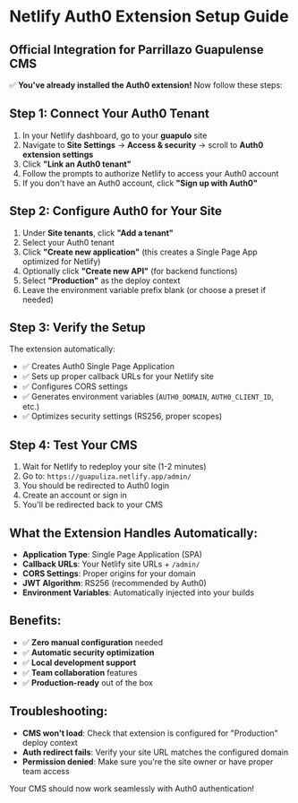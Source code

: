 # Netlify Auth0 Extension Setup Guide
## Official Integration for Parrillazo Guapulense CMS

✅ **You've already installed the Auth0 extension!** Now follow these steps:

## Step 1: Connect Your Auth0 Tenant
1. In your Netlify dashboard, go to your **guapulo** site
2. Navigate to **Site Settings** → **Access & security** → scroll to **Auth0 extension settings**
3. Click **"Link an Auth0 tenant"**
4. Follow the prompts to authorize Netlify to access your Auth0 account
5. If you don't have an Auth0 account, click **"Sign up with Auth0"**

## Step 2: Configure Auth0 for Your Site
1. Under **Site tenants**, click **"Add a tenant"**
2. Select your Auth0 tenant
3. Click **"Create new application"** (this creates a Single Page App optimized for Netlify)
4. Optionally click **"Create new API"** (for backend functions)
5. Select **"Production"** as the deploy context
6. Leave the environment variable prefix blank (or choose a preset if needed)

## Step 3: Verify the Setup
The extension automatically:
- ✅ Creates Auth0 Single Page Application
- ✅ Sets up proper callback URLs for your Netlify site
- ✅ Configures CORS settings
- ✅ Generates environment variables (`AUTH0_DOMAIN`, `AUTH0_CLIENT_ID`, etc.)
- ✅ Optimizes security settings (RS256, proper scopes)

## Step 4: Test Your CMS
1. Wait for Netlify to redeploy your site (1-2 minutes)
2. Go to: `https://guapuliza.netlify.app/admin/`
3. You should be redirected to Auth0 login
4. Create an account or sign in
5. You'll be redirected back to your CMS

## What the Extension Handles Automatically:
- **Application Type**: Single Page Application (SPA)
- **Callback URLs**: Your Netlify site URLs + `/admin/`
- **CORS Settings**: Proper origins for your domain
- **JWT Algorithm**: RS256 (recommended by Auth0)
- **Environment Variables**: Automatically injected into your builds

## Benefits:
- ✅ **Zero manual configuration** needed
- ✅ **Automatic security optimization**
- ✅ **Local development support**
- ✅ **Team collaboration** features
- ✅ **Production-ready** out of the box

## Troubleshooting:
- **CMS won't load**: Check that extension is configured for "Production" deploy context
- **Auth redirect fails**: Verify your site URL matches the configured domain
- **Permission denied**: Make sure you're the site owner or have proper team access

Your CMS should now work seamlessly with Auth0 authentication!

